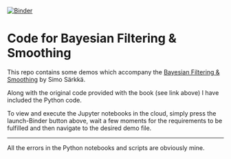 [![Binder](https://mybinder.org/badge_logo.svg)](https://mybinder.org/v2/gh/sursu/Bayesian-Filtering/master)

# Code for Bayesian Filtering & Smoothing

This repo contains some demos which accompany the [Bayesian Filtering & Smoothing](https://www.cambridge.org/sarkka) by Simo Särkkä.

Along with the original code provided with the book (see link above) I have included the Python code.

To view and execute the Jupyter notebooks in the cloud, simply press the launch-Binder button above, wait a few moments for the requirements to be fulfilled and then navigate to the desired demo file.

---
All the errors in the Python notebooks and scripts are obviously mine.
